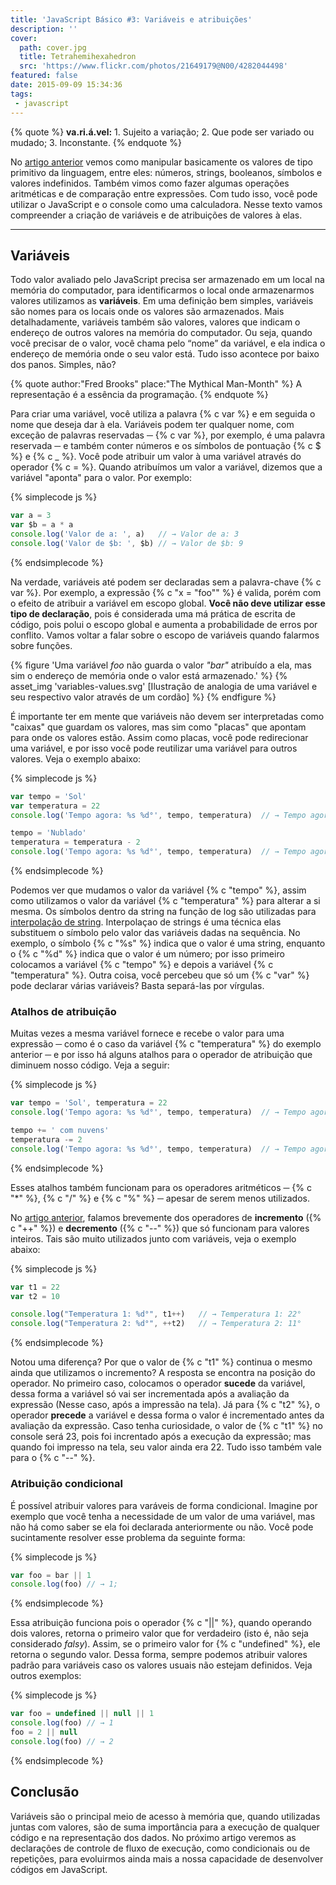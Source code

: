 ```yaml
---
title: 'JavaScript Básico #3: Variáveis e atribuições'
description: ''
cover:
  path: cover.jpg
  title: Tetrahemihexahedron
  src: 'https://www.flickr.com/photos/21649179@N00/4282044498'
featured: false
date: 2015-09-09 15:34:36
tags:
 - javascript
---
```

{% quote   %}
**va.ri.á.vel:** 1. Sujeito a variação; 2. Que pode ser variado ou mudado; 3. Inconstante.
{% endquote %}

No [artigo anterior](http://maxroecker.com/javascript-basico-2/) vemos como manipular basicamente os valores de tipo primitivo da linguagem, entre eles: números, strings, booleanos, símbolos e valores indefinidos. Também vimos como fazer algumas operações aritméticas e de comparação entre expressões. Com tudo isso, você pode utilizar o JavaScript e o console como uma calculadora. Nesse texto vamos compreender a criação de variáveis e de atribuições de valores à elas.

---
## Variáveis

Todo valor avaliado pelo JavaScript precisa ser armazenado em um local na memória do computador, para identificarmos o local onde armazenarmos valores utilizamos as **variáveis**. Em uma definição bem simples, variáveis são nomes para os locais onde os valores são armazenados. Mais detalhadamente, variáveis também são valores, valores que indicam o endereço de outros valores na memória do computador. Ou seja, quando você precisar de o valor, você chama pelo “nome” da variável, e ela indica o endereço de memória onde o seu valor está. Tudo isso acontece por baixo dos panos. Simples, não?

{% quote author:"Fred Brooks" place:"The Mythical Man-Month"   %}
A representação é a essência da programação.
{% endquote %}

Para criar uma variável, você utiliza a palavra {% c var %} e em seguida o nome que deseja dar à ela. Variáveis podem ter qualquer nome, com exceção de palavras reservadas ─ {% c var %}, por exemplo, é uma palavra reservada ─ e também conter números e os símbolos de pontuação {% c $ %} e {% c _ %}. Você pode atribuir um valor à uma variável através do operador {% c = %}. Quando atribuímos um valor a variável, dizemos que a variável "aponta" para o valor. Por exemplo:


{% simplecode js %}
``` js
var a = 3
var $b = a * a
console.log('Valor de a: ', a)   // → Valor de a: 3
console.log('Valor de $b: ', $b) // → Valor de $b: 9
```
{% endsimplecode %}


Na verdade, variáveis até podem ser declaradas sem a palavra-chave {% c var %}. Por exemplo, a expressão {% c "x = \"foo\"" %} é valida, porém com o efeito de atribuir a variável em escopo global. **Você não deve utilizar esse tipo de declaração**, pois é considerada uma má prática de escrita de código, pois polui o escopo global e aumenta a probabilidade de erros por conflito. Vamos voltar a falar sobre o escopo de variáveis quando falarmos sobre funções.

{% figure 'Uma variável *foo* não guarda o valor *"bar"* atribuído a ela, mas sim o endereço de memória onde o valor está armazenado.' %}
{% asset_img 'variables-values.svg' [Ilustração de analogia de uma variável e seu respectivo valor através de um cordão] %}
{% endfigure %}

É importante ter em mente que variáveis não devem ser interpretadas como "caixas" que guardam os valores, mas sim como "placas" que apontam para onde os valores estão. Assim como placas, você pode redirecionar uma variável, e por isso você pode reutilizar uma variável para outros valores. Veja o exemplo abaixo:

{% simplecode js %}
``` js
var tempo = 'Sol'
var temperatura = 22
console.log('Tempo agora: %s %d°', tempo, temperatura)  // → Tempo agora: Sol 22°

tempo = 'Nublado'
temperatura = temperatura - 2
console.log('Tempo agora: %s %d°', tempo, temperatura)  // → Tempo agora: Nublado 20°
```
{% endsimplecode %}

Podemos ver que mudamos o valor da variável {% c "tempo" %}, assim como utilizamos o valor da variável {% c "temperatura" %} para alterar a si mesma. Os símbolos dentro da string na função de log são utilizadas para [interpolação de string](https://en.wikipedia.org/wiki/String_interpolation). Interpolaçao de strings é uma técnica elas substituem o símbolo pelo valor das variáveis dadas na sequência. No exemplo, o símbolo {% c "%s" %} indica que o valor é uma string, enquanto o {% c "%d" %} indica que o valor é um número; por isso primeiro colocamos a variável {% c "tempo" %} e depois a variável {% c "temperatura" %}. Outra coisa, você percebeu que só um {% c "var" %} pode declarar várias variáveis? Basta separá-las por vírgulas.

### Atalhos de atribuição

Muitas vezes a mesma variável fornece e recebe o valor para uma expressão ─ como é o caso da variável {% c "temperatura" %} do exemplo anterior ─ e por isso há alguns atalhos para o operador de atribuição que diminuem nosso código. Veja a seguir:

{% simplecode js %}
``` js
var tempo = 'Sol', temperatura = 22
console.log('Tempo agora: %s %d°', tempo, temperatura)  // → Tempo agora: Sol 22°

tempo += ' com nuvens'
temperatura -= 2
console.log('Tempo agora: %s %d°', tempo, temperatura)  // → Tempo agora: Sol com nuvens 20°
```
{% endsimplecode %}

Esses atalhos também funcionam para os operadores aritméticos ─ {% c "\*" %}, {% c "\/" %} e {% c "\%" %} ─ apesar de serem menos utilizados.

No [artigo anterior](http://maxroecker.com/javascript-basico-2/), falamos brevemente dos operadores de **incremento** ({% c "++" %}) e **decremento** ({% c "--" %}) que só funcionam para valores inteiros. Tais são muito utilizados junto com variáveis, veja o exemplo abaixo:

{% simplecode js %}
``` js
var t1 = 22
var t2 = 10

console.log("Temperatura 1: %d°", t1++)   // → Temperatura 1: 22°
console.log("Temperatura 2: %d°", ++t2)   // → Temperatura 2: 11°
```
{% endsimplecode %}

Notou uma diferença? Por que o valor de {% c "t1" %} continua o mesmo ainda que utilizamos o incremento? A resposta se encontra na posição do operador. No primeiro caso, colocamos o operador **sucede** da variável, dessa forma a variável só vai ser incrementada após a avaliação da expressão (Nesse caso, após a impressão na tela). Já para {% c "t2" %}, o operador **precede** a variável e dessa forma o valor é incrementado antes da avaliação da expressão. Caso tenha curiosidade, o valor de {% c "t1" %} no console será 23, pois foi increntado após a execução da expressão; mas quando foi impresso na tela, seu valor ainda era 22. Tudo isso também vale para o {% c "--" %}.


### Atribuição condicional

É possível atribuir valores para varáveis de forma condicional. Imagine por exemplo que você tenha a necessidade de um valor de uma variável, mas não há como saber se ela foi declarada anteriormente ou não. Você pode sucintamente resolver esse problema da seguinte forma:

{% simplecode js %}
``` js
var foo = bar || 1
console.log(foo) // → 1;
```
{% endsimplecode %}

Essa atribuição funciona pois o operador {% c "||" %}, quando operando dois valores, retorna o primeiro valor que for verdadeiro (isto é, não seja considerado *falsy*). Assim, se o primeiro valor for {% c "undefined" %}, ele retorna o segundo valor. Dessa forma, sempre podemos atribuir valores padrão para variáveis caso os valores usuais não estejam definidos. Veja outros exemplos:

{% simplecode js %}
``` js
var foo = undefined || null || 1
console.log(foo) // → 1
foo = 2 || null
console.log(foo) // → 2
```
{% endsimplecode %}

## Conclusão

Variáveis são o principal meio de acesso à memória que, quando utilizadas juntas com valores, são de suma importância para a execução de qualquer código e na representação dos dados. No próximo artigo veremos as declarações de controle de fluxo de execução, como condicionais ou de repetições, para evoluirmos ainda mais a nossa capacidade de desenvolver códigos em JavaScript.
